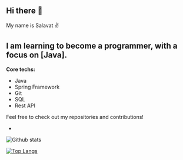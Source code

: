## Hi there 👋
My name is Salavat :v:

I am learning to become a programmer, with a focus on [Java].
-
<b> Core techs: </b>
- Java
- Spring Framework
- Git
- SQL
- Rest API

Feel free to check out my repositories and contributions!

-

![Github stats](https://github-readme-stats.vercel.app/api?username=JustSaa&hide=stars,prs,issues,contribs)

[![Top Langs](https://github-readme-stats.vercel.app/api/top-langs/?username=JustSaa&layout=compact)](https://github.com/JustSaa/github-readme-stats)
